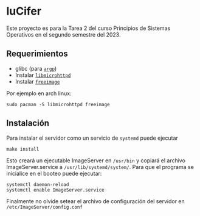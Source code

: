 # luCifer

Este proyecto es para la Tarea 2 del curso Principios de Sistemas Operativos en el segundo semestre del 2023.

## Requerimientos
- glibc (para [`argp`](https://www.gnu.org/software/libc/manual/html_node/Argp.html))
- Instalar [`libmicrohttpd`](https://www.gnu.org/software/libmicrohttpd/)
- Instalar [`freeimage`](https://freeimage.sourceforge.io/)

Por ejemplo en arch linux:
```
sudo pacman -S libmicrohttpd freeimage
```

## Instalación

Para instalar el servidor como un servicio de `systemd` puede ejecutar
```
make install
```

Esto creará un ejecutable ImageServer en `/usr/bin` y copiará el archivo
ImageServer.service a `/usr/lib/systemd/system/`.
Para que el programa se inicialice en el booteo puede ejecutar:
```
systemctl daemon-reload
systemctl enable ImageServer.service
```

Finalmente no olvide setear el archivo de configuración del servidor en
`/etc/ImageServer/config.conf`

